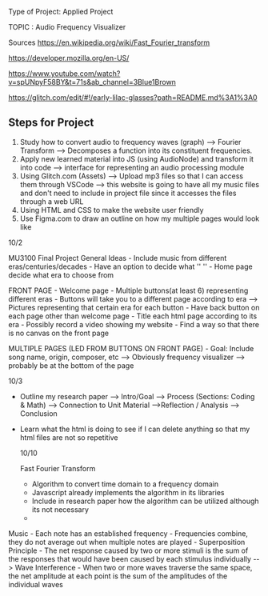 Type of Project: Applied Project


TOPIC : Audio Frequency Visualizer


Sources
https://en.wikipedia.org/wiki/Fast_Fourier_transform

https://developer.mozilla.org/en-US/

https://www.youtube.com/watch?v=spUNpyF58BY&t=71s&ab_channel=3Blue1Brown

https://glitch.com/edit/#!/early-lilac-glasses?path=README.md%3A1%3A0



Steps for Project 
-----------------------
1) Study how to convert audio to frequency waves (graph) --> Fourier Transform 
 --> Decomposes a function into its constituent frequencies. 
2) Apply new learned material into JS (using AudioNode) and transform it into code
 --> interface for representing an audio processing module
3) Using Glitch.com (Assets) --> Upload mp3 files so that I can access them through VSCode
--> this website is going to have all my music files and don't need to include in project file 
    since it accesses the files through a web URL
4) Using HTML and CSS to make the website user friendly 
5) Use Figma.com to draw an outline on how my multiple pages would look like



10/2

MU3100 Final Project General Ideas 
    - Include music from different eras/centuries/decades
    - Have an option to decide what     ''          ''
    - Home page decide what era to choose from 
    
FRONT PAGE
    - Welcome page
    - Multiple buttons(at least 6) representing different eras 
    - Buttons will take you to a different page according to era
        --> Pictures representing that certain era for each button
    - Have back button on each page other than welcome page
    - Title each html page according to its era 
    - Possibly record a video showing my website 
    - Find a way so that there is no canvas on the front page



MULTIPLE PAGES (LED FROM BUTTONS ON FRONT PAGE)
    - Goal: Include song name, origin, composer, etc 
        --> Obviously frequency visualizer
        --> probably be at the bottom of the page


10/3 

- Outline my research paper 
    --> Intro/Goal
        --> Process (Sections: Coding & Math) 
            --> Connection to Unit Material 
                -->Reflection / Analysis 
                    --> Conclusion


- Learn what the html is doing to see if I can delete anything
  so that my html files are not so repetitive


  10/10

  Fast Fourier Transform
    - Algorithm to convert time domain to a frequency domain
    - Javascript already implements the algorithm in its libraries 
    - Include in research paper how the algorithm can be utilized 
      although its not necessary 
    -  

Music
    - Each note has an established frequency
    - Frequencies combine, they do not average out when multiple notes are played
    - Superposition Principle - The net response caused by two or more stimuli is the sum
      of the responses that would have been caused by each stimulus individually
        --> Wave Interference - When two or more waves traverse the same space, the net 
            amplitude at each point is the sum of the amplitudes of the individual waves


